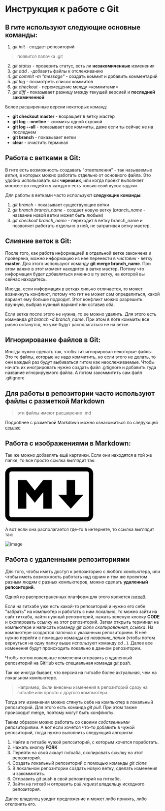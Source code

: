 # Инструкция к работе с Git

## В гите используют следующие основные команды:

1. *git init* - создает репозиторий 
>появится папочка .git 
2. *git status* - проверить статус, есть ли **незакомиченные** изменения
3. *git add .* -добавить файлы к отслеживанию
4. *git commit -m "message"* - создать коммит и добавить комментарий
5. *git log* - посмотреть список коммитов
6. *git checkout* - перемещение между =коммитами= 
7. *git diff* - показывает разницу между текущей версией и **последней закомиченной**

Более расширенные версии некоторых команд:

* **git checkout master** - возращает в ветку мастер
* **git log --oneline** - коммиты одной строкой
* **git log --all** - показывает все коммиты, даже если ты сейчас не на последнем
* **git branch** - показывает ветки
* **clear** - очистить терминал

## Работа с ветками в Git:
В гите есть возможность создавать "ответвления" - так называемые _ветки_, в которых можно работать отдельно от основного файла. Это удобно использовать как __черновик__, или когда проект выполняет множество людей и у каждого есть только свой кусок задачи.

Для работы в ветками часто используют **следующие команды**:
1. *git branch* - показывает существующие ветки
2. *git branch branch_name* - создает новую ветку (*branch_name* - название новой ветки может быть любым)
3. *git checkout branch_name* - переходит в ветку branch_name и позволяет работать отдельно в ней, не затрагивая ветку мастер.

## Слияние веток в Git:
После того, как работа информацией в отдельной ветке закончена и проверена, можно информацию из нее перенести в *чистовик* - ветку **master**. Для этого используют команду **git merge branch_name**. При этом важно в этот момент находится в ватке мастер. Потому что информация будет добавляться именно в ту ветку, на которой вы сейчас находитесь.

Иногда, если информация в ветках сильно отличается, то может возникнуть конфликт, потому что гит не может сам определиться, какой вариант ему больше подходит. Этот конфликт можно разрешить вручную, выбрав нужный вариант или оставив оба.

Если ветка после этого не нужна, то ее можно удалить. Для этого есть комманда *git branch -d branch_name*. При этом в логе коммиты все равно останутся, но уже будут располагаться не на ветке.

## Игнорирование файлов в Git:
Иногда нужно сделать так, чтобы гит игнорировал некоторые файлы. Это те файлы, которые не надо коммитить, но если этого не делать, то они каждый раз будут выбиваться гитом как неослеживаемые. 
Чтобы начать их иногрировать нужно создать файл .gitignore и добавить туда название игнорируемого файла. А потом закоммитить сам файл .gitignore

## Для работы в репозитории часто используют файлы с разметкой Markdown
>эти файлы имеют расширение .md

Подробнее с разметкой Markdown можно ознакомиться по следующей [ссылке](https://gist.github.com/Jekins/2bf2d0638163f1294637 "ссылка на гитхаб")

## Работа с изображениями в Markdown:
Так же можно добавлять ещё картинки. Если они находятся в той же папке, то все просто ссылка выглядит так:

![image](logo.png)

А вот если она располагается где-то в интернете, то ссылка выглядит так:

![image](https://upload.wikimedia.org/wikipedia/commons/thumb/4/48/Markdown-mark.svg/1280px-Markdown-mark.svg.png)

## Работа с удаленными репозиториями
Для того, чтобы иметь доступ к репозиторию с любого компьютера, или чтобы иметь возможность работать над одним и тем же проектом разным людям с разных компьютеров, можно сделать **удаленный репозиторий**.

Одной из распространенных платформ для этого является [гитхаб](https://github.com/ "ссылка на гитхаб").

Если на гитхабе уже есть какой-то репозиторий и нужно его себе "забрать" на компьютер и работать с ним локально, то можно зайти на сайт гитхаба, найти нужный репозиторий, нажать зеленую клопку **CODE** и скопировать ссылку на этот репозиторий. Затем открыть терминал на компьютере и написать команду *git clone скопированная_ссылка*. На компьютере создастся папочка с указанным репозиторием. В неё нужно перейти с помощью команды *cd название_папки* (чтобы потом вернуться на одну папку выше используют команду *cd ..*). Далее все изменения будут происходить локально в данном репозитории.

Чтобы потом локальные изменения отправить в удаленный репозиторий на GitHub есть специальная команда *git push*. 

Так же иногда бывает, что версия на гитхабе более актуальная, чем на локальном компьютере.
>Например, были внесены изменения в репозиторий сразу на гитхабе или просто с другого компьютера.

Тогда эти изменения можно стянуть себе на компьютер в локальный репозиторий. Для этого есть команда *git pull*. При этом также происходит merge, поэтому могут быть конфликты.

Таким образом можно работать со своими *собственными* репозиториями. А вот если хочется что-то добавить в чужой репозиторий, тогда нужно выполнить следующий алгоритм:

1. Найти в гитхабе чужой репозиторий, с которым хочется поработать.
2. Нажать кнопку **FORK**
3. Перейти на свой аккаут гитхаба, скопировать ссылку на этот репозиторий.
4. Создать локальный репозиторий с помощью команды *git clone*
5. В локальном репозитории создать новую ветку, сделать изменения и закоммитить.
6. Отправить git push в свой репозиторий на гитхабе.
7. Зайти на гитхаб и отправить *pull request* владельцу исходного репозитория.

Далее владелец увидит предложение и может либо принять, либо отклонить его.
